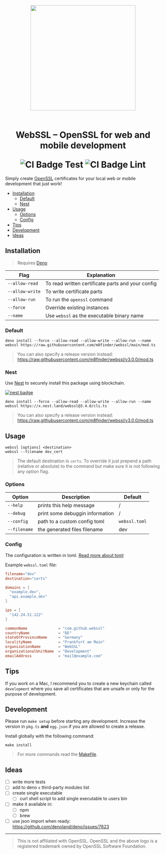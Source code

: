 <h1 align="center">
  <img width="340" src="https://upload.wikimedia.org/wikipedia/commons/a/a1/OpenSSL_logo.png" />
  <br><br><p><b>WebSSL – OpenSSL for web and mobile development</b></p>
  <img src="https://github.com/m8finder/webssl/workflows/Test/badge.svg?branch=main" alt="CI Badge Test">
  <img src="https://github.com/m8finder/webssl/workflows/Lint/badge.svg?branch=main" alt="CI Badge Lint">
</h1>

Simply create [OpenSSL](https://de.wikipedia.org/wiki/OpenSSL) certificates for
your local web or mobile development that just work!

- [Installation](#installation)
  - [Default](#default)
  - [Nest](#nest)
- [Usage](#usage)
  - [Options](#options)
  - [Config](#config)
- [Tips](#tips)
- [Development](#development)
- [Ideas](#ideas)

## Installation

> Requires [Deno](https://deno.land/)

| Flag            | Explanation                                       |
| --------------- | ------------------------------------------------- |
| `--allow-read`  | To read written certificate parts and your config |
| `--allow-write` | To write certificate parts                        |
| `--allow-run`   | To run the `openssl` command                      |
| `--force`       | Override existing instances                       |
| `--name`        | Use `webssl` as the executable binary name        |

### Default

```shell
deno install --force --allow-read --allow-write --allow-run --name webssl https://raw.githubusercontent.com/m8finder/webssl/main/mod.ts
```

> You can also specify a release version instead:
> https://raw.githubusercontent.com/m8finder/webssl/v3.0.0/mod.ts

### Nest

Use [Nest](https://nest.land/) to securely install this package using
blockchain.

[![nest badge](https://nest.land/badge.svg)](https://nest.land/package/webssl)

```
deno install --force --allow-read --allow-write --allow-run --name webssl https://x.nest.land/webssl@3.4.0/cli.ts
```

> You can also specify a release version instead:
> https://raw.githubusercontent.com/m8finder/webssl/v3.0.0/mod.ts

## Usage

```shell
webssl [options] <destination>
webssl --filename dev_cert
```

> The default destination is `certs`. To override it just prepend a path
> (relative or absolute) to the command but make sure it is not following any
> option flag.

### Options

| Option       | Description                     | Default       |
| ------------ | ------------------------------- | ------------- |
| `--help`     | prints this help message        | /             |
| `--debug`    | print some debuggin information | /             |
| `--config`   | path to a custom config toml    | `webssl.toml` |
| `--filename` | the generated files filename    | dev           |

### Config

The configuration is written in toml.
[Read more about toml](https://github.com/toml-lang/toml)

Example `webssl.toml` file:

```toml
filename="dev"
destination="certs"

domains = [
  "example.dev",
  "api.example.dev"
]

ips = [
  "142.24.51.122"
]

commonName              = "com.github.webssl"
countryName             = "DE"
stateOrProvinceName     = "Germany"
localityName            = "Frankfurt am Main"
organizationName        = "WebSSL"
organizationalUnitName  = "Development"
emailAddress            = "mail@example.com"
```

## Tips

If you work on a Mac, I recommend you to create a new keychain called
`development` where you save all certificates that are unsafe or only for the
purpose of development.

## Development

Please run `make setup` before starting any development. Increase the version in
`pkg.ts` **and** `egg.json` if you are allowed to create a release.

Install globally with the following command:

```
make install
```

> For more commands read the [Makefile](./Makefile).

## Ideas

- [ ] write more tests
- [ ] add to deno `x` third-party modules list
- [ ] create single executable
  - [ ] curl shell script to add single executable to users bin
- [ ] make it available in:
  - [ ] npm
  - [ ] brew
- [ ] use json import when ready: https://github.com/denoland/deno/issues/7623

---

> This is not affiliated with OpenSSL. OpenSSL and the above logo is a
> registered trademark owned by OpenSSL Software Foundation.
